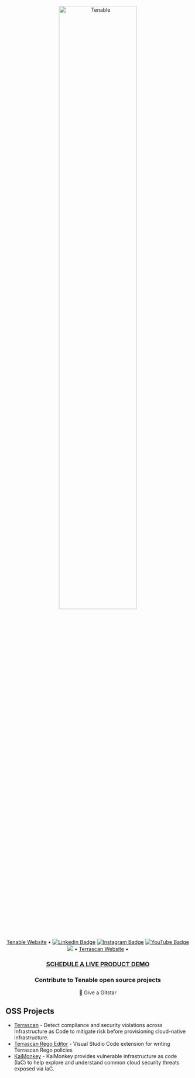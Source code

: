 <div align="center"><img width="65%" height="65%" src="https://static.tenable.com/press/logos/TenableLogo_FullColor_RGB.png" alt="Tenable"></div>

<p align="center">
  <a href="https://www.tenable.com"> Tenable Website</a> •
  <a href="https://www.linkedin.com/company/tenableinc/"><img src="https://img.shields.io/badge/tenable-mycompany/?style=flat-square&logo=Linkedin&logoColor=white&link=https://www.linkedin.com/company/tenableinc/" alt="Linkedin Badge" ></a>
  <a href="https://www.instagram.com/tenablesecurity/"><img src="https://img.shields.io/badge/tenable-purple?style=flat-square&logo=instagram&logoColor=white&link=https://www.instagram.com/tenablesecurity/" alt="Instagram Badge" ></a>
  <a href="https://www.youtube.com/user/tenablesecurity"><img src="https://img.shields.io/badge/-tenable-darkred?style=flat-square&logo=youtube&logoColor=white&link=https://www.youtube.com/user/tenablesecurity" alt="YouTube Badge" ></a>
  <a href="https://twitter.com/intent/follow?screen_name=TenableSecurity&tw_p=followbutton"><img src="https://img.shields.io/twitter/follow/TenableSecurity?label=%40TenableSecurity&style=social"></a>
  •
   <a href="https://runterrascan.io"> Terrascan Website</a> •
</p>

<h3 align="center"><a href="https://www.tenable.com/products/tenable-cs/evaluate"> SCHEDULE A LIVE PRODUCT DEMO</a></h3>

<h3 align="center">Contribute to Tenable open source projects</h3>
<p align="center">🌟 Give a Gitstar </p>

## OSS Projects
- [Terrascan](https://github.com/tenable/terrascan) - Detect compliance and security violations across Infrastructure as Code to mitigate risk before provisioning cloud-native infrastructure. <br>
- [Terrascan Rego Editor](https://github.com/tenable/terrascan-rego-editor)  - Visual Studio Code extension for writing Terrascan Rego policies <br>
- [KaiMonkey](https://github.com/tenable/KaiMonkey) - KaiMonkey provides vulnerable infrastructure as code (IaC) to help explore and understand common cloud security threats exposed via IaC.

